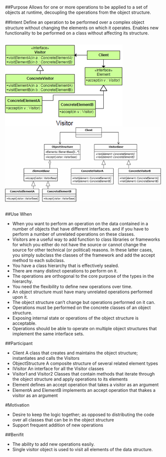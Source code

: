 ##Purpose
	Allows for one or more operations to be applied to a set of objects at runtime, decoupling the operations from the object structure.
	
##Intent
	Deﬁne an operation to be performed over a complex object structure without changing the elements on which it operates.	Enables new functionality to be performed on a class without affecting its structure.
	
##
![alt text](./Images/Visitor-1.md.png "Visitor")
![alt text](./Images/Visitor-2.md.png "Visitor")
##

##Use When
+	When you want to perform an operation on the data contained in a number of objects that have different interfaces. and if you have to perform a number of unrelated operations on these classes.
+	Visitors are a useful way to add function to class libraries or frameworks for which you either do not have the source or cannot change the source for other technical (or political) reasons. In these latter cases, you simply subclass the classes of the framework and add the accept method to each subclass.
+	You have a class hierarchy that is effectively sealed.
+	There are many distinct operations to perform on it.
+	The operations are orthogonal to the core purpose of the types in the hierarchy.
+	You need the flexibility to define new operations over time.
+	An object structure must have many unrelated operations performed upon it.
+	The object structure can’t change but operations performed on it can.
+	Operations must be performed on the concrete classes of an object structure.
+	Exposing internal state or operations of the object structure is acceptable.
+	Operations should be able to operate on multiple object structures that implement the same interface sets.


##Participant

+	Client
		A class that creates and maintains the object structure; instantiates and calls the Visitors
+	ObjectStructure
		A composite structure of several related element types
+	IVisitor
		An interface for all the Visitor classes
+	Visitor1 and Visitor2
		Classes that contain methods that iterate through the object structure and apply operations to its elements
+	Element
		deﬁnes an accept operation that takes a visitor as an argument
+	ElementA and ElementB
		implements an accept operation that thakes a visitor as an argument
		
#Motivation
+	Desire to keep the logic together; as opposed to distributing the code over all classes that can be in the object structure
+	Support frequent addition of new operations

##Benifit
+	The ability to add new operations easily.
+	Single visitor object is used to visit all elements of the data structure.